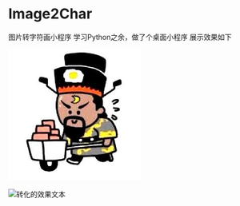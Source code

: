 # Image2Char
图片转字符画小程序
学习Python之余，做了个桌面小程序
展示效果如下

![要转化的图片](https://github.com/loavne/Image2Char/blob/master/header.jpg)

![转化的效果文本]()
